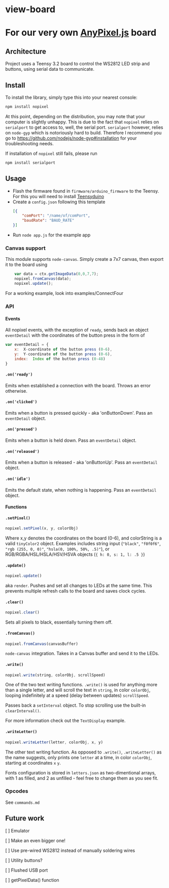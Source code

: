 # view-board


For our very own [AnyPixel.js](http://googlecreativelab.github.io/anypixel/) board
=========

## Architecture

Project uses a Teensy 3.2 board to control the WS2812 LED strip and buttons, using serial data to communicate. 


## Install

To install the library, simply type this into your nearest console: 
```js
npm install nopixel
```

At this point, depending on the distribution, you may note that your computer is slightly unhappy. This is due to the fact that `nopixel` relies on `serialport` to get access to, well, the serial port. `serialport` however, relies on `node-gyp` which is notoriously hard to build. Therefore I recommend you go to https://github.com/nodejs/node-gyp#installation for your troubleshooting needs.

If installation of `nopixel` still fails, please run 
```js
npm install serialport
```

## Usage

- Flash the firmware found in `firmware/arduino_firmware` to the Teensy. For this you will need to install [Teensyduino](https://www.pjrc.com/teensy/teensyduino.html)
- Create a `config.json` following this template
	```json
	[{
		"comPort": "/name/of/comPort",
		"baudRate": "BAUD_RATE"
	}]
	```
- Run `node app.js` for the example app

### Canvas support

This module supports `node-canvas`. Simply create a 7x7 canvas, then export it to the board using 
```js
	var data = ctx.getImageData(0,0,7,7);
	nopixel.fromCanvas(data);
	nopixel.update();
```
For a working example, look into examples/ConnectFour

### API

#### Events

All nopixel events, with the exception of `ready`, sends back an object `eventDetail` with the coordinates of the button press in the form of 

```js
var eventDetail = {
	x: 	X-coordinate of the button press (0-6),
	y: 	Y-coordinate of the button press (0-6),
	index: 	Index of the button press (0-48)
}
```

#### `.on('ready')`

Emits when established a connection with the board. Throws an error otherwise.

#### `.on('clicked')`

Emits when a button is pressed quickly - aka 'onButtonDown'. Pass an `eventDetail` object.

#### `.on('pressed')`

Emits when a button is held down. Pass an `eventDetail` object.

#### `.on('released')`

Emits when a button is released - aka 'onButtonUp'. Pass an `eventDetail` object.

#### `.on('idle')`

Emits the default state, when nothing is happening. Pass an `eventDetail` object.

#### Functions

#### `.setPixel()`

```js
nopixel.setPixel(x, y, colorObj)
```

Where x,y denotes the coordinates on the board (0-6), and colorString is a valid `tinyColor2` object. Examples includes string input (`"black"`, `"f0f0f6"`, `"rgb (255, 0, 0)"`, `"hsla(0, 100%, 50%, .5)"`), or RGB/RGBA/HSL/HSLA/HSV/HSVA objects (`{ h: 0, s: 1, l: .5 }`)

#### `.update()`

```js
nopixel.update()
```

aka `render`. Pushes and set all changes to LEDs at the same time. This prevents multiple refresh calls to the board and saves clock cycles.

#### `.clear()`

```js
nopixel.clear()
```

Sets all pixels to black, essentially turning them off.

#### `.fromCanvas()`

```js
nopixel.fromCanvas(canvasBuffer)
```

`node-canvas` integration. Takes in a Canvas buffer and send it to the LEDs.

#### `.write()`

```js
nopixel.write(string, colorObj, scrollSpeed)
```

One of the two text writing functions. `.write()` is used for anything more than a single letter, and will scroll the text in `string`, in color `colorObj`, looping indefinitely at a speed (delay between updates) `scrollSpeed`. 

Passes back a `setInterval` object. To stop scrolling use the built-in `clearInterval()`.

For more information check out the `TextDisplay` example.

#### `.writeLetter()`

```js
nopixel.writeLetter(letter, colorObj, x, y)
```

The other text writing function. As opposed to `.write()`, `.writeLetter()` as the name suggests, only prints one `letter` at a time, in color `colorObj`, starting at coordinates `x` `y`.

Fonts configuration is stored in `letters.json` as two-dimentional arrays, with 1 as filled, and 2 as unfilled - feel free to change them as you see fit.

### Opcodes

See `commands.md`

## Future work

[ ] Emulator

[ ] Make an even bigger one!

[ ] Use pre-wired WS2812 instead of manually soldering wires

[ ] Utility buttons?

[ ] Flushed USB port

[ ] getPixelData() function
